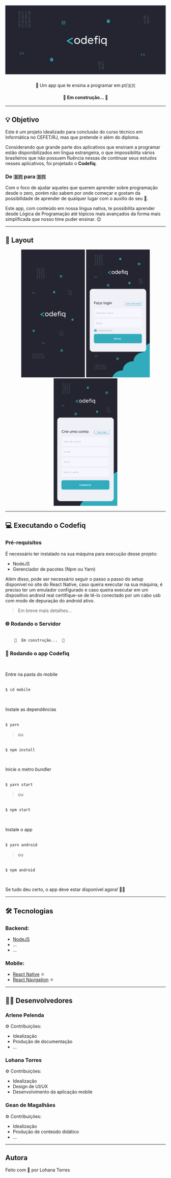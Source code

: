 <h1 align="center">
  <img alt="Codefiq" title="#Codefiq" src="./assets/banner.png" />
</h1>

<p align="center">📱 Um app que te ensina a programar em pt/🇧🇷</p>

<h4 align="center"> 
	🚧  Em construção...  🚧
</h4>

---

## 💡 Objetivo

Este é um projeto idealizado para conclusão do curso técnico em Informática no CEFET/RJ, mas que pretende ir além do diploma. 

Considerando que grande parte dos aplicativos que ensinam a programar estão disponibilizados em língua estrangeira, o que impossibilita vários brasileiros que não possuem fluência nessas de continuar seus estudos nesses aplicativos,
foi projetado o <strong>Codefiq</strong>.

### De 🇧🇷 para 🇧🇷

Com o foco de ajudar aqueles que querem aprender sobre programação desde o zero, porém não sabem por onde começar e gostam da possibilidade de aprender de qualquer lugar com o auxílio do seu 📱. 

Este app, com conteúdo em nossa língua nativa, te possibilita aprender desde Lógica de Programação até tópicos mais avançados
 da forma mais simplificada que nosso time puder ensinar. 😉

---

## 🎨 Layout

<p align="center">
  <img alt="Codefiq" title="Codefiq" src="./assets/splash-screen.png" width="200px">

  <img alt="Codefiq" title="Codefiq" src="./assets/login-screen.png" width="200px">
  
  <img alt="Codefiq" title="Codefiq" src="./assets/register-screen.png" width="200px">
</p>

---

## 💻 Executando o Codefiq

### Pré-requisitos

É necessário ter instalado na sua máquina para execução desse projeto:
- NodeJS
- Gerenciador de pacotes (Npm ou Yarn)

Além disso, pode ser necessário seguir o passo a passo do setup disponível no site do React Native,
 caso queira executar na sua máquina, é preciso ter um emulador configurado
 e caso queira executar em um dispositivo android real certifique-se de tê-lo conectado por um cabo usb com modo de depuração do android ativo. 

> Em breve mais detalhes...

### 🌐 Rodando o Servidor

```bash

	🚧  Em construção...  🚧

```
### 📱 Rodando o app Codefiq

<br>

Entre na pasta do mobile

```bash

$ cd mobile

```

<br>

Instale as dependências

```bash

$ yarn

```

> ou

```bash

$ npm install

```

<br>

Inicie o metro bundler

```bash

$ yarn start

```

> ou

```bash

$ npm start

```

<br>

Instale o app

```bash

$ yarn android

```

> ou 

```bash

$ npm android

```

<br>

Se tudo deu certo, o app deve estar disponível agora! 👩‍🔧

---

## 🛠️ Tecnologias

### Backend:
- <a href="https://nodejs.org/en/">NodeJS</a>
- ...
- ...

### Mobile:
- <a href="https://reactnative.dev/">React Native</a> ⚛️
- <a href="https://reactnavigation.org/">React Navigation</a> ⚛️

---

## 👨‍💻 Desenvolvedores

### Arlene Pelenda 
⚙️ Contribuições:
 - Idealização
 - Produção de documentação
 - ...

### Lohana Torres
⚙️ Contribuições:
 - Idealização
 - Design de UI/UX
 - Desenvolvimento da aplicação mobile

### Gean de Magalhães
⚙️ Contribuições:
 - Idealização
 - Produção de conteúdo didático
 - ...

---

## Autora

 <p>Feito com 💙 por Lohana Torres</p>
